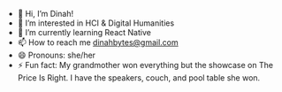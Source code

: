 - 👋 Hi, I’m Dinah!
- 👀 I’m interested in HCI & Digital Humanities
- 🌱 I’m currently learning React Native
- 📫 How to reach me dinahbytes@gmail.com
- 😄 Pronouns: she/her
- ⚡ Fun fact: My grandmother won everything but the showcase on The Price Is Right. I have the speakers, couch, and pool table she won. 
